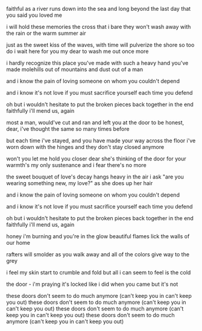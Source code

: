 faithful as a river runs
down into the sea
and long beyond the last day
that you said you loved me

i will hold these memories
the cross that i bare
they won't wash away with the rain
or the warm summer air

just as the sweet kiss of the waves, with time
will pulverize the shore
so too do i wait here for you my dear
to wash me out once more

i hardly recognize this place you've made
with such a heavy hand
you've made molehills out of mountains
and dust out of a man

and i
know the pain of loving someone
on whom you couldn't depend

and i
know it's not love if you must sacrifice yourself
each time you defend

oh but i
wouldn't hesitate to put the broken pieces back together in the end
faithfully i'll mend
us, again

most a man, would've cut and ran
and left you at the door
to be honest, dear, i've thought the same
so many times before

but each time i've stayed, and you have made
your way across the floor
i've worn down with the hinges
and they don't stay closed anymore

won't you let me hold you closer dear
she's thinking of the door
for your warmth's my only sustenance
and i fear there's no more

the sweet bouquet of love's decay
hangs heavy in the air
i ask "are you wearing something new, my love?"
as she does up her hair

and i
know the pain of loving someone
on whom you couldn't depend

and i
know it's not love if you must sacrifice yourself
each time you defend

oh but i
wouldn't hesitate to put the broken pieces back together in the end
faithfully i'll mend
us, again

honey i'm burning
and you're in the glow
beautiful flames lick the walls
of our home

rafters will smolder
as you walk away
and all of the colors
give way to the grey

i feel my skin start to crumble
and fold
but all i can seem to feel
is the cold

the door - i'm praying it's locked
like i did when you came
but it's not

these doors don't seem to do much anymore
(can't keep you in can't keep you out)
these doors don't seem to do much anymore
(can't keep you in can't keep you out)
these doors don't seem to do much anymore
(can't keep you in can't keep you out)
these doors don't seem to do much anymore
(can't keep you in can't keep you out)
